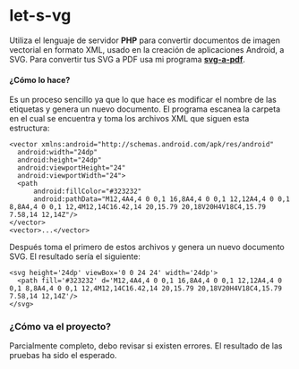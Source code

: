 # let-s-vg
Utiliza el lenguaje de servidor **PHP** para convertir documentos de imagen vectorial en formato XML, usado en la 
creación de aplicaciones Android, a SVG. Para convertir tus SVG a PDF usa mi programa [**svg-a-pdf**](https://github.com/JoaquinBelloJimenez/svg-a-pdf-cadena).

#### ¿Cómo lo hace?

Es un proceso sencillo ya que lo que hace es modificar el nombre de las etiquetas y genera un nuevo documento.
El programa escanea la carpeta en el cual se encuentra y toma los archivos XML que siguen esta estructura:
  ```
<vector xmlns:android="http://schemas.android.com/apk/res/android"
    android:width="24dp"
    android:height="24dp"
    android:viewportHeight="24"
    android:viewportWidth="24">
    <path
        android:fillColor="#323232"
        android:pathData="M12,4A4,4 0 0,1 16,8A4,4 0 0,1 12,12A4,4 0 0,1 8,8A4,4 0 0,1 12,4M12,14C16.42,14 20,15.79 20,18V20H4V18C4,15.79 7.58,14 12,14Z"/>
</vector>
<vector>...</vector>

  ```
  Después toma el primero de estos archivos y  genera un nuevo documento SVG. El resultado sería el siguiente:
  ```
  <svg height='24dp' viewBox='0 0 24 24' width='24dp'> 
    <path fill='#323232' d='M12,4A4,4 0 0,1 16,8A4,4 0 0,1 12,12A4,4 0 0,1 8,8A4,4 0 0,1 12,4M12,14C16.42,14 20,15.79 20,18V20H4V18C4,15.79 7.58,14 12,14Z'/>
  </svg>
  
  ```
### ¿Cómo va el proyecto?
Parcialmente completo, debo revisar si existen errores.
El resultado de las pruebas ha sido el esperado.
